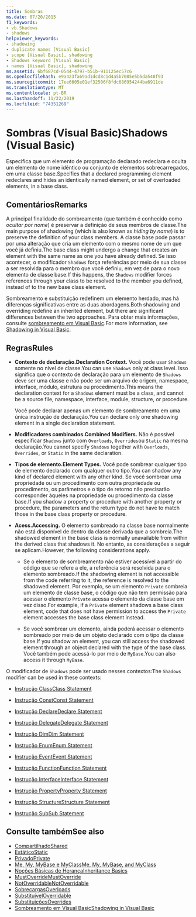 ```yaml
---
title: Sombras
ms.date: 07/20/2015
f1_keywords:
- vb.Shadows
- shadows
helpviewer_keywords:
- shadowing
- duplicate names [Visual Basic]
- scope [Visual Basic], shadowing
- Shadows keyword [Visual Basic]
- names [Visual Basic], shadowing
ms.assetid: 6bf687cd-0544-4797-b51b-911125ec57c6
ms.openlocfilehash: e9a423fa69ad1dcd8c1d4a5b7085e5b5da548f93
ms.sourcegitcommit: 17ee6605e01ef32506f8fdc686954244ba6911de
ms.translationtype: MT
ms.contentlocale: pt-BR
ms.lasthandoff: 11/22/2019
ms.locfileid: "74351269"
---
```

# <a name="shadows-visual-basic"></a><span data-ttu-id="e159d-102">Sombras (Visual Basic)</span><span class="sxs-lookup"><span data-stu-id="e159d-102">Shadows (Visual Basic)</span></span>

<span data-ttu-id="e159d-103">Especifica que um elemento de programação declarado redeclara e oculta um elemento de nome idêntico ou conjunto de elementos sobrecarregados, em uma classe base.</span><span class="sxs-lookup"><span data-stu-id="e159d-103">Specifies that a declared programming element redeclares and hides an identically named element, or set of overloaded elements, in a base class.</span></span>

## <a name="remarks"></a><span data-ttu-id="e159d-104">Comentários</span><span class="sxs-lookup"><span data-stu-id="e159d-104">Remarks</span></span>

<span data-ttu-id="e159d-105">A principal finalidade do sombreamento (que também é conhecido como *ocultar por nome*) é preservar a definição de seus membros de classe.</span><span class="sxs-lookup"><span data-stu-id="e159d-105">The main purpose of shadowing (which is also known as *hiding by name*) is to preserve the definition of your class members.</span></span> <span data-ttu-id="e159d-106">A classe base pode passar por uma alteração que cria um elemento com o mesmo nome de um que você já definiu.</span><span class="sxs-lookup"><span data-stu-id="e159d-106">The base class might undergo a change that creates an element with the same name as one you have already defined.</span></span> <span data-ttu-id="e159d-107">Se isso acontecer, o modificador `Shadows` força referências por meio de sua classe a ser resolvida para o membro que você definiu, em vez de para o novo elemento de classe base.</span><span class="sxs-lookup"><span data-stu-id="e159d-107">If this happens, the `Shadows` modifier forces references through your class to be resolved to the member you defined, instead of to the new base class element.</span></span>

<span data-ttu-id="e159d-108">Sombreamento e substituição redefinem um elemento herdado, mas há diferenças significativas entre as duas abordagens.</span><span class="sxs-lookup"><span data-stu-id="e159d-108">Both shadowing and overriding redefine an inherited element, but there are significant differences between the two approaches.</span></span> <span data-ttu-id="e159d-109">Para obter mais informações, consulte [sombreamento em Visual Basic](../../../visual-basic/programming-guide/language-features/declared-elements/shadowing.md).</span><span class="sxs-lookup"><span data-stu-id="e159d-109">For more information, see [Shadowing in Visual Basic](../../../visual-basic/programming-guide/language-features/declared-elements/shadowing.md).</span></span>

## <a name="rules"></a><span data-ttu-id="e159d-110">Regras</span><span class="sxs-lookup"><span data-stu-id="e159d-110">Rules</span></span>

- <span data-ttu-id="e159d-111">**Contexto de declaração.**</span><span class="sxs-lookup"><span data-stu-id="e159d-111">**Declaration Context.**</span></span> <span data-ttu-id="e159d-112">Você pode usar `Shadows` somente no nível de classe.</span><span class="sxs-lookup"><span data-stu-id="e159d-112">You can use `Shadows` only at class level.</span></span> <span data-ttu-id="e159d-113">Isso significa que o contexto de declaração para um elemento de `Shadows` deve ser uma classe e não pode ser um arquivo de origem, namespace, interface, módulo, estrutura ou procedimento.</span><span class="sxs-lookup"><span data-stu-id="e159d-113">This means the declaration context for a `Shadows` element must be a class, and cannot be a source file, namespace, interface, module, structure, or procedure.</span></span>

  <span data-ttu-id="e159d-114">Você pode declarar apenas um elemento de sombreamento em uma única instrução de declaração.</span><span class="sxs-lookup"><span data-stu-id="e159d-114">You can declare only one shadowing element in a single declaration statement.</span></span>

- <span data-ttu-id="e159d-115">**Modificadores combinados.**</span><span class="sxs-lookup"><span data-stu-id="e159d-115">**Combined Modifiers.**</span></span> <span data-ttu-id="e159d-116">Não é possível especificar `Shadows` junto com `Overloads`, `Overrides`ou `Static` na mesma declaração.</span><span class="sxs-lookup"><span data-stu-id="e159d-116">You cannot specify `Shadows` together with `Overloads`, `Overrides`, or `Static` in the same declaration.</span></span>

- <span data-ttu-id="e159d-117">**Tipos de elemento.**</span><span class="sxs-lookup"><span data-stu-id="e159d-117">**Element Types.**</span></span> <span data-ttu-id="e159d-118">Você pode sombrear qualquer tipo de elemento declarado com qualquer outro tipo.</span><span class="sxs-lookup"><span data-stu-id="e159d-118">You can shadow any kind of declared element with any other kind.</span></span> <span data-ttu-id="e159d-119">Se você sombrear uma propriedade ou um procedimento com outra propriedade ou procedimento, os parâmetros e o tipo de retorno não precisarão corresponder àqueles na propriedade ou procedimento da classe base.</span><span class="sxs-lookup"><span data-stu-id="e159d-119">If you shadow a property or procedure with another property or procedure, the parameters and the return type do not have to match those in the base class property or procedure.</span></span>

- <span data-ttu-id="e159d-120">**Acess.**</span><span class="sxs-lookup"><span data-stu-id="e159d-120">**Accessing.**</span></span> <span data-ttu-id="e159d-121">O elemento sombreado na classe base normalmente não está disponível de dentro da classe derivada que a sombreia.</span><span class="sxs-lookup"><span data-stu-id="e159d-121">The shadowed element in the base class is normally unavailable from within the derived class that shadows it.</span></span> <span data-ttu-id="e159d-122">No entanto, as considerações a seguir se aplicam.</span><span class="sxs-lookup"><span data-stu-id="e159d-122">However, the following considerations apply.</span></span>

  - <span data-ttu-id="e159d-123">Se o elemento de sombreamento não estiver acessível a partir do código que se refere a ele, a referência será resolvida para o elemento sombreado.</span><span class="sxs-lookup"><span data-stu-id="e159d-123">If the shadowing element is not accessible from the code referring to it, the reference is resolved to the shadowed element.</span></span> <span data-ttu-id="e159d-124">Por exemplo, se um elemento `Private` sombreia um elemento de classe base, o código que não tem permissão para acessar o elemento `Private` acessa o elemento da classe base em vez disso.</span><span class="sxs-lookup"><span data-stu-id="e159d-124">For example, if a `Private` element shadows a base class element, code that does not have permission to access the `Private` element accesses the base class element instead.</span></span>

  - <span data-ttu-id="e159d-125">Se você sombrear um elemento, ainda poderá acessar o elemento sombreado por meio de um objeto declarado com o tipo da classe base.</span><span class="sxs-lookup"><span data-stu-id="e159d-125">If you shadow an element, you can still access the shadowed element through an object declared with the type of the base class.</span></span> <span data-ttu-id="e159d-126">Você também pode acessá-lo por meio de `MyBase`.</span><span class="sxs-lookup"><span data-stu-id="e159d-126">You can also access it through `MyBase`.</span></span>

<span data-ttu-id="e159d-127">O modificador de `Shadows` pode ser usado nesses contextos:</span><span class="sxs-lookup"><span data-stu-id="e159d-127">The `Shadows` modifier can be used in these contexts:</span></span>

- [<span data-ttu-id="e159d-128">Instrução Class</span><span class="sxs-lookup"><span data-stu-id="e159d-128">Class Statement</span></span>](../../../visual-basic/language-reference/statements/class-statement.md)

- [<span data-ttu-id="e159d-129">Instrução Const</span><span class="sxs-lookup"><span data-stu-id="e159d-129">Const Statement</span></span>](../../../visual-basic/language-reference/statements/const-statement.md)

- [<span data-ttu-id="e159d-130">Instrução Declare</span><span class="sxs-lookup"><span data-stu-id="e159d-130">Declare Statement</span></span>](../../../visual-basic/language-reference/statements/declare-statement.md)

- [<span data-ttu-id="e159d-131">Instrução Delegate</span><span class="sxs-lookup"><span data-stu-id="e159d-131">Delegate Statement</span></span>](../../../visual-basic/language-reference/statements/delegate-statement.md)

- [<span data-ttu-id="e159d-132">Instrução Dim</span><span class="sxs-lookup"><span data-stu-id="e159d-132">Dim Statement</span></span>](../../../visual-basic/language-reference/statements/dim-statement.md)

- [<span data-ttu-id="e159d-133">Instrução Enum</span><span class="sxs-lookup"><span data-stu-id="e159d-133">Enum Statement</span></span>](../../../visual-basic/language-reference/statements/enum-statement.md)

- [<span data-ttu-id="e159d-134">Instrução Event</span><span class="sxs-lookup"><span data-stu-id="e159d-134">Event Statement</span></span>](../../../visual-basic/language-reference/statements/event-statement.md)

- [<span data-ttu-id="e159d-135">Instrução Function</span><span class="sxs-lookup"><span data-stu-id="e159d-135">Function Statement</span></span>](../../../visual-basic/language-reference/statements/function-statement.md)

- [<span data-ttu-id="e159d-136">Instrução Interface</span><span class="sxs-lookup"><span data-stu-id="e159d-136">Interface Statement</span></span>](../../../visual-basic/language-reference/statements/interface-statement.md)

- [<span data-ttu-id="e159d-137">Instrução Property</span><span class="sxs-lookup"><span data-stu-id="e159d-137">Property Statement</span></span>](../../../visual-basic/language-reference/statements/property-statement.md)

- [<span data-ttu-id="e159d-138">Instrução Structure</span><span class="sxs-lookup"><span data-stu-id="e159d-138">Structure Statement</span></span>](../../../visual-basic/language-reference/statements/structure-statement.md)

- [<span data-ttu-id="e159d-139">Instrução Sub</span><span class="sxs-lookup"><span data-stu-id="e159d-139">Sub Statement</span></span>](../../../visual-basic/language-reference/statements/sub-statement.md)

## <a name="see-also"></a><span data-ttu-id="e159d-140">Consulte também</span><span class="sxs-lookup"><span data-stu-id="e159d-140">See also</span></span>

- [<span data-ttu-id="e159d-141">Compartilhado</span><span class="sxs-lookup"><span data-stu-id="e159d-141">Shared</span></span>](../../../visual-basic/language-reference/modifiers/shared.md)
- [<span data-ttu-id="e159d-142">Estático</span><span class="sxs-lookup"><span data-stu-id="e159d-142">Static</span></span>](../../../visual-basic/language-reference/modifiers/static.md)
- [<span data-ttu-id="e159d-143">Privado</span><span class="sxs-lookup"><span data-stu-id="e159d-143">Private</span></span>](../../../visual-basic/language-reference/modifiers/private.md)
- [<span data-ttu-id="e159d-144">Me, My, MyBase e MyClass</span><span class="sxs-lookup"><span data-stu-id="e159d-144">Me, My, MyBase, and MyClass</span></span>](../../../visual-basic/programming-guide/program-structure/me-my-mybase-and-myclass.md)
- [<span data-ttu-id="e159d-145">Noções Básicas de Herança</span><span class="sxs-lookup"><span data-stu-id="e159d-145">Inheritance Basics</span></span>](../../../visual-basic/programming-guide/language-features/objects-and-classes/inheritance-basics.md)
- [<span data-ttu-id="e159d-146">MustOverride</span><span class="sxs-lookup"><span data-stu-id="e159d-146">MustOverride</span></span>](../../../visual-basic/language-reference/modifiers/mustoverride.md)
- [<span data-ttu-id="e159d-147">NotOverridable</span><span class="sxs-lookup"><span data-stu-id="e159d-147">NotOverridable</span></span>](../../../visual-basic/language-reference/modifiers/notoverridable.md)
- [<span data-ttu-id="e159d-148">Sobrecargas</span><span class="sxs-lookup"><span data-stu-id="e159d-148">Overloads</span></span>](../../../visual-basic/language-reference/modifiers/overloads.md)
- [<span data-ttu-id="e159d-149">Substituível</span><span class="sxs-lookup"><span data-stu-id="e159d-149">Overridable</span></span>](../../../visual-basic/language-reference/modifiers/overridable.md)
- [<span data-ttu-id="e159d-150">Substituições</span><span class="sxs-lookup"><span data-stu-id="e159d-150">Overrides</span></span>](../../../visual-basic/language-reference/modifiers/overrides.md)
- [<span data-ttu-id="e159d-151">Sombreamento em Visual Basic</span><span class="sxs-lookup"><span data-stu-id="e159d-151">Shadowing in Visual Basic</span></span>](../../../visual-basic/programming-guide/language-features/declared-elements/shadowing.md)

